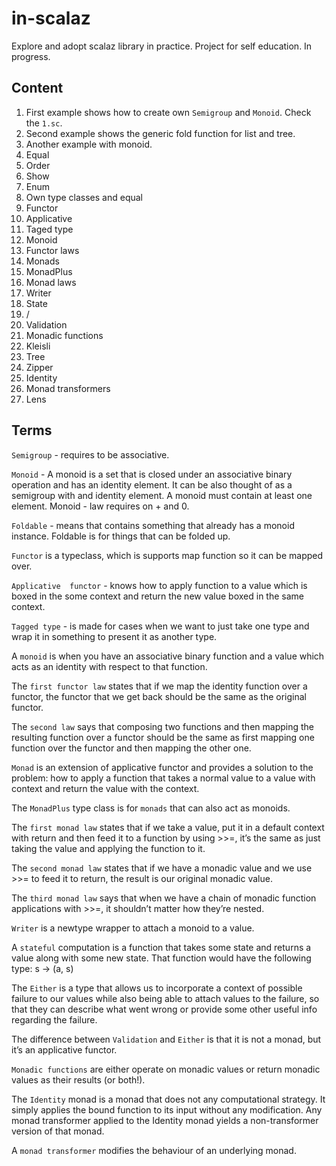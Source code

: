 # in-scalaz
Explore and adopt scalaz library in practice. 
Project for self education. In progress.


## Content
1. First example shows how to create own `Semigroup` and `Monoid`. 
Check the `1.sc`. 
2. Second example shows the generic fold function for list and tree.
3. Another example with monoid. 
4. Equal
5. Order
6. Show
7. Enum
8. Own type classes and equal
9. Functor
10. Applicative
11. Taged type
12. Monoid
13. Functor laws
14. Monads
15. MonadPlus
16. Monad laws
17. Writer
18. State
19. \/
20. Validation
21. Monadic functions
22. Kleisli
23. Tree
24. Zipper
25. Identity
26. Monad transformers
27. Lens




## Terms
`Semigroup` - requires to be associative.

`Monoid` - A monoid is a set that is closed under an associative binary 
operation and has an identity element. It can be also thought of as a 
semigroup with and identity element. A monoid must contain at least one 
element. Monoid - law requires on + and 0.

`Foldable` - means that contains something that already has a 
monoid instance. Foldable is for things that can be folded up.

`Functor` is a typeclass, which is supports map function
so it can be mapped over.

`Applicative  functor` - knows how to apply function to a
value which is boxed in the  some context and return the new
value boxed in the same context.

`Tagged type` - is made for cases when we want to just take one type and wrap
it in something to present it as another type.

A `monoid` is when you have an associative binary function and a value which 
acts as an identity with respect to that function.

The `first functor law` states that if we map the identity function over a functor, 
the functor that we get back should be the same as the original functor.

The `second law` says that composing two functions and then mapping the 
resulting function over a functor should be the same as first mapping one 
function over the functor and then mapping the other one.

`Monad` is an extension of applicative functor and provides a solution to the problem:
how to apply a function that takes a normal value to a value
with context and return the value with the context.

The `MonadPlus` type class is for `monads` that can also act as monoids.


The `first monad law` states that if we take a value, put it in a default 
context with return and then feed it to a function by using >>=, it’s the same as 
just taking the value and applying the function to it.


The `second monad law` states that if we have a monadic value and we use >>= to feed 
it to return, the result is our original monadic value.

The `third monad law` says that when we have a chain of monadic function 
applications with >>=, it shouldn’t matter how they’re nested.

`Writer` is a newtype wrapper to attach a monoid to a value.

A `stateful` computation is a function that takes some state and returns a value along 
with some new state. That function would have the following type: s -> (a, s)
 
The `Either` is a type that allows us to incorporate a context of possible 
failure to our values while also being able to attach values to the failure, 
so that they can describe what went wrong or provide some other useful 
info regarding the failure.

The difference between `Validation` and `Either` is that it is not a monad, but it’s an applicative functor.

`Monadic functions` are either operate on monadic values or return monadic values as their results (or both!).

The `Identity` monad is a monad that does not any computational strategy. 
It simply applies the bound function to its input without any modification.
Any monad transformer applied to the Identity monad yields a non-transformer version of that monad.

A `monad transformer` modifies the behaviour of an underlying monad.


